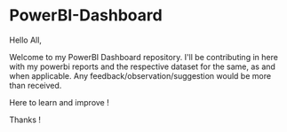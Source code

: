 # PowerBI-Dashboard
Hello All,

Welcome to my PowerBI Dashboard repository. I'll be contributing in here with my powerbi reports and the respective dataset for the same, as and when applicable.
Any feedback/observation/suggestion would be more than received.

Here to learn and improve ! 

Thanks !
